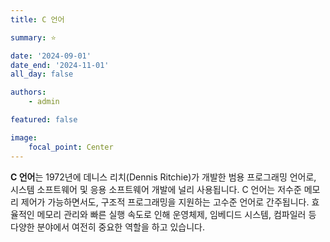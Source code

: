 ```yaml
---
title: C 언어

summary: ⭐️

date: '2024-09-01'
date_end: '2024-11-01'
all_day: false

authors:
    - admin

featured: false

image:
    focal_point: Center
---
```

**C 언어**는 1972년에 데니스 리치(Dennis Ritchie)가 개발한 범용 프로그래밍 언어로, 시스템 소프트웨어 및 응용 소프트웨어 개발에 널리 사용됩니다. C 언어는 저수준 메모리 제어가 가능하면서도, 구조적 프로그래밍을 지원하는 고수준 언어로 간주됩니다. 효율적인 메모리 관리와 빠른 실행 속도로 인해 운영체제, 임베디드 시스템, 컴파일러 등 다양한 분야에서 여전히 중요한 역할을 하고 있습니다.